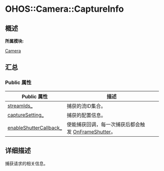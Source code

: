 # OHOS::Camera::CaptureInfo


## **概述**

**所属模块:**

[Camera](_camera.md)


## **汇总**


### Public 属性

  | Public&nbsp;属性 | 描述 | 
| -------- | -------- |
| [streamIds_](_camera.md#streamids) | 捕获的流ID集合。 | 
| [captureSetting_](_camera.md#capturesetting) | 捕获的配置信息。 | 
| [enableShutterCallback_](_camera.md#enableshuttercallback) | 使能捕获回调，每一次捕获后都会触发&nbsp;[OnFrameShutter](_camera.md#onframeshutter)。 | 


## **详细描述**

捕获请求的相关信息。
